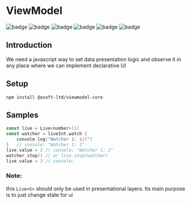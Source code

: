 # ViewModel

![badge][badge-maven] ![badge][badge-mpp] ![badge][badge-android] ![badge][badge-js] ![badge][badge-jvm] ![badge][badge-ios]

## Introduction

We need a javascript way to set data presentation logic and observe it in any place where we can implement declarative UI


## Setup

```
npm install @asoft-ltd/viewmodel-core
```

## Samples

```kotlin
const live = Live<number>(1)
const watcher = liveInt.watch {
    console.log("Watcher 1: $it")
}   // console: "Watcher 1: 1"
live.value = 2 // console: "Watcher 1: 2"
watcher.stop() // or live.stop(watcher)
live.value = 3 // console: 
```

### Note:

this `Live<S>` should only be used in presentational layers. Its main purpose is to just change state for ui

[badge-maven]: https://img.shields.io/maven-central/v/tz.co.asoft/live-core/0.0.15?style=flat

[badge-mpp]: https://img.shields.io/badge/kotlin-multiplatform-blue?style=flat

[badge-android]: http://img.shields.io/badge/platform-android-brightgreen.svg?style=flat

[badge-js]: http://img.shields.io/badge/platform-js-yellow.svg?style=flat

[badge-jvm]: http://img.shields.io/badge/platform-jvm-orange.svg?style=flat

[badge-ios]: http://img.shields.io/badge/platform-ios-silver.svg?style=flat
